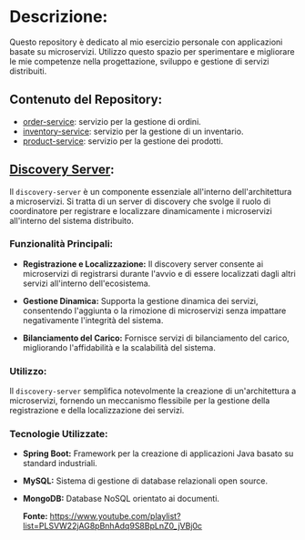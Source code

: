 
# Descrizione:
Questo repository è dedicato al mio esercizio personale con applicazioni basate su microservizi. Utilizzo questo spazio per sperimentare e migliorare le mie competenze nella progettazione, sviluppo e gestione di servizi distribuiti.

## Contenuto del Repository:
* [order-service](https://github.com/Light-251/microservices-tutorial/tree/master/order-service): servizio per la gestione di ordini.
* [inventory-service](https://github.com/Light-251/microservices-tutorial/tree/master/inventory-service): servizio per la gestione di un inventario.
* [product-service](https://github.com/Light-251/microservices-tutorial/tree/master/product-service): servizio per la gestione dei prodotti.

## [Discovery Server](https://github.com/Light-251/microservices-tutorial/tree/master/discovery-server):

Il `discovery-server` è un componente essenziale all'interno dell'architettura a microservizi. Si tratta di un server di discovery che svolge il ruolo di coordinatore per registrare e localizzare dinamicamente i microservizi all'interno del sistema distribuito.

### Funzionalità Principali:

- **Registrazione e Localizzazione:**
  Il discovery server consente ai microservizi di registrarsi durante l'avvio e di essere localizzati dagli altri servizi all'interno dell'ecosistema.

- **Gestione Dinamica:**
  Supporta la gestione dinamica dei servizi, consentendo l'aggiunta o la rimozione di microservizi senza impattare negativamente l'integrità del sistema.

- **Bilanciamento del Carico:**
  Fornisce servizi di bilanciamento del carico, migliorando l'affidabilità e la scalabilità del sistema.

### Utilizzo:

Il `discovery-server` semplifica notevolmente la creazione di un'architettura a microservizi, fornendo un meccanismo flessibile per la gestione della registrazione e della localizzazione dei servizi.

### Tecnologie Utilizzate:

- **Spring Boot:** Framework per la creazione di applicazioni Java basato su standard industriali.
- **MySQL:** Sistema di gestione di database relazionali open source.
- **MongoDB:** Database NoSQL orientato ai documenti.

  **Fonte:** https://www.youtube.com/playlist?list=PLSVW22jAG8pBnhAdq9S8BpLnZ0_jVBj0c
